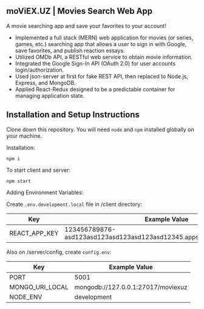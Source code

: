 ## moViEX.UZ | Movies Search Web App

A movie searching app and save your favorites to your account!

- Implemented a full stack (MERN) web application for movies (or series, games, etc.) searching app that allows a user to sign in with Google, save favorites, and publish reaction essays.
- Utilized OMDb API, a RESTful web service to obtain movie information.
- Integrated the Google Sign-In API (OAuth 2.0) for user accounts login/authorization.
- Used json-server at first for fake REST API, then replaced to Node.js, Express, and MongoDB.
- Applied React-Redux designed to be a predictable container for managing application state.

## Installation and Setup Instructions

Clone down this repository. You will need `node` and `npm` installed globally on your machine.

Installation:

`npm i`

To start client and server:

`npm start`

Adding Environment Variables:

Create `.env.development.local` file in /client directory:

| Key           | Example Value                                                            |
| ------------- | ------------------------------------------------------------------------ |
| REACT_APP_KEY | 123456789876-asd123asd123asd123asd123asd12345.apps.googleusercontent.com |

Also on /server/config, create `config.env`:

| Key             | Example Value                      |
| --------------- | ---------------------------------- |
| PORT            | 5001                               |
| MONGO_URI_LOCAL | mongodb://127.0.0.1:27017/moviexuz |
| NODE_ENV        | development                        |
